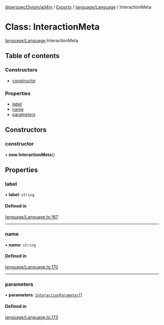 [@perspect3vism/ad4m](../README.md) / [Exports](../modules.md) / [language/Language](../modules/language_Language.md) / InteractionMeta

# Class: InteractionMeta

[language/Language](../modules/language_Language.md).InteractionMeta

## Table of contents

### Constructors

- [constructor](language_Language.InteractionMeta.md#constructor)

### Properties

- [label](language_Language.InteractionMeta.md#label)
- [name](language_Language.InteractionMeta.md#name)
- [parameters](language_Language.InteractionMeta.md#parameters)

## Constructors

### constructor

• **new InteractionMeta**()

## Properties

### label

• **label**: `string`

#### Defined in

[language/Language.ts:167](https://github.com/perspect3vism/ad4m/blob/b065749/src/language/Language.ts#L167)

___

### name

• **name**: `string`

#### Defined in

[language/Language.ts:170](https://github.com/perspect3vism/ad4m/blob/b065749/src/language/Language.ts#L170)

___

### parameters

• **parameters**: [`InteractionParameter`](language_Language.InteractionParameter.md)[]

#### Defined in

[language/Language.ts:173](https://github.com/perspect3vism/ad4m/blob/b065749/src/language/Language.ts#L173)
